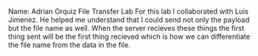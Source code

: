 Name: Adrian Orquiz
File Transfer Lab
For this lab I collaborated with Luis Jimenez. He helped me understand that I could send not only the payload but the file name as well.
When the server recieves these things the first thing sent will be the first thing recieved which is how we can differentiate the file name from the
data in the file.